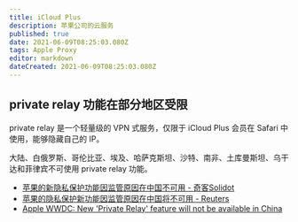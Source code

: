 ```yaml
---
title: iCloud Plus
description: 苹果公司的云服务
published: true
date: 2021-06-09T08:25:03.080Z
tags: Apple Proxy
editor: markdown
dateCreated: 2021-06-09T08:25:03.080Z
---
```


## private relay 功能在部分地区受限

private relay 是一个轻量级的 VPN 式服务，仅限于 iCloud Plus 会员在 Safari 中使用，能够隐藏自己的 IP。

大陆、白俄罗斯、哥伦比亚、埃及、哈萨克斯坦、沙特、南非、土库曼斯坦、乌干达和菲律宾不可使用 private relay 功能。

+ [苹果的新隐私保护功能因监管原因在中国不可用 - 奇客Solidot](https://web.archive.org/web/20210609071732/https://www.solidot.org/story?sid=67988)
+ [苹果的隐私保护新功能因监管原因在中国将不可用 - Reuters](https://web.archive.org/web/20210609080258if_/https://cn.reuters.com/article/idCNKCS2DK07J)
+ [Apple WWDC: New 'Private Relay' feature will not be available in China](https://web.archive.org/web/20210608211722/https://www.cnbc.com/2021/06/08/apple-wwdc-new-private-relay-feature-will-not-be-available-in-china.html)
